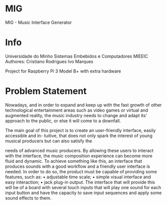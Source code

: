 # MIG
MIG - Music Interface Generator

# Info
Universidade do Minho
Sistemas Embebidos e Computadores
MIEEIC
Authores:
        Cristiano Rodrigues
        Ivo Marques

Project for Raspberry Pi 3 Model B+ with extra hardware

# Problem Statement

Nowadays, and in order to expand and keep up with the fast growth of other technological
entertainment areas such as video games or virtual and augmented reality, the music industry needs
to change and adapt its’ approach to the public, or else it will come to a downfall.

The main goal of this project is to create an user-friendly interface, easily accessible and in-
tuitive, that does not only spark the interest of young musical producers but can also satisfy the

needs of advanced music producers. By allowing these users to interact with the interface, the music
composition experience can become more fluid and dynamic.
To achieve something like this, an interface that produces sounds with a good workflow and a
friendly user interface is needed. In order to do so, the product must be capable of providing some
features, such as:
• adjustable time scale;
• simple visual interface and easy interaction;
• jack plug-in output.
The interface that will provide this will be of a board with several touch inputs that will play
one sound for each input button and have the capacity to save input sequences and apply some sound
effects to them.

